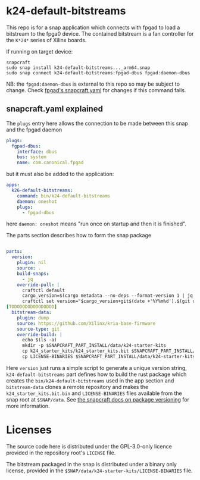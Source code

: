 # k24-default-bitstreams

This repo is for a snap application which connects with fpgad to load a bitstream to the fpga0 device.
The contained bitstream is a fan controller for the `K*24*` series of Xilinx boards.

If running on target device:
```shell
snapcraft
sudo snap install k24-default-bitstreams..._arm64.snap
sudo snap connect k24-default-bitstreams:fpgad-dbus fpgad:daemon-dbus
```

NB: the `fpgad:daemon-dbus` is external to this repo so may be subject to change. Check [fpgad's snapcraft.yaml](https://github.com/canonical/fpgad/blob/main/snap/snapcraft.yaml) for changes if this command fails.

## snapcraft.yaml explained

The `plugs` entry here allows the connection to be made between this snap and the fpgad daemon
```yaml
plugs:
  fgpad-dbus:
    interface: dbus
    bus: system
    name: com.canonical.fpgad
```
but it must also be added to the application:
```yaml
apps:
  k26-default-bitstreams:
    command: bin/k24-default-bitstreams
    daemon: oneshot
    plugs:
      - fpgad-dbus
```
here `daemon: oneshot` means "run once on startup and then it is finished".

The parts section describes how to form the snap package
```yaml

parts:
  version:
    plugin: nil
    source: .
    build-snaps:
      - jq
    override-pull: |
      craftctl default
      cargo_version=$(cargo metadata --no-deps --format-version 1 | jq -r .packages[0].version)
      craftctl set version="$cargo_version+git$(date +'%Y%m%d').$(git describe --always --exclude '*')"
[TODODODODODODODOD]
  bitstream-data:
    plugin: dump
    source: https://github.com/Xilinx/kria-base-firmware
    source-type: git
    override-build: |
      echo $(ls -a)
      mkdir -p $SNAPCRAFT_PART_INSTALL/data/k24-starter-kits
      cp k24_starter_kits/k24_starter_kits.bit $SNAPCRAFT_PART_INSTALL/data/k24-starter-kits/
      cp LICENSE-BINARIES $SNAPCRAFT_PART_INSTALL/data/k24-starter-kits/
```
Here `version` just runs a simple script to generate a unique version string, `k24-default-bitstreams` part defines how to build the rust package which creates the `bin/k24-default-bitstreams` used in the app section and `bitstream-data` clones a remote repository and makes the `k24_starter_kits.bit.bin` and `LICENSE-BINARIES` files available from the snap root at `$SNAP/data`. See [the snapcraft docs on package versioning](https://documentation.ubuntu.com/snapcraft/stable/how-to/crafting/configure-package-information/) for more information.

# Licenses

The source code here is distributed under the GPL-3.0-only licence provided in the repository root's `LICENSE` file.

The bitstream packaged in the snap is distributed under a binary only license, provided in the `$SNAP/data/k24-starter-kits/LICENSE-BINARIES` file.
